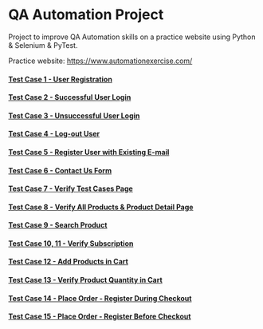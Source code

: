 # QA Automation Project

Project to improve QA Automation skills on a practice website using Python & Selenium & PyTest.

Practice website: https://www.automationexercise.com/


#### [Test Case 1 - User Registration](https://github.com/peterhrncirik/QA-Automation/tree/main/tests/test_case_1)
#### [Test Case 2 - Successful User Login](https://github.com/peterhrncirik/QA-Automation/tree/main/tests/test_case_2)
#### [Test Case 3 - Unsuccessful User Login](https://github.com/peterhrncirik/QA-Automation/tree/main/tests/test_case_3)
#### [Test Case 4 - Log-out User](https://github.com/peterhrncirik/QA-Automation/tree/main/tests/test_case_4)
#### [Test Case 5 - Register User with Existing E-mail](https://github.com/peterhrncirik/QA-Automation/tree/main/tests/test_case_5)
#### [Test Case 6 - Contact Us Form](https://github.com/peterhrncirik/QA-Automation/tree/main/tests/test_case_6)
#### [Test Case 7 - Verify Test Cases Page](https://github.com/peterhrncirik/QA-Automation/tree/main/tests/test_case_7)
#### [Test Case 8 - Verify All Products & Product Detail Page](https://github.com/peterhrncirik/QA-Automation/tree/main/tests/test_case_8)
#### [Test Case 9 - Search Product](https://github.com/peterhrncirik/QA-Automation/tree/main/tests/test_case_9)
#### [Test Case 10, 11 - Verify Subscription](https://github.com/peterhrncirik/QA-Automation/tree/main/tests/test_case_10)
#### [Test Case 12 - Add Products in Cart](https://github.com/peterhrncirik/QA-Automation/tree/main/tests/test_case_12)
#### [Test Case 13 - Verify Product Quantity in Cart](https://github.com/peterhrncirik/QA-Automation/tree/main/tests/test_case_13)
#### [Test Case 14 - Place Order - Register During Checkout](https://github.com/peterhrncirik/QA-Automation/tree/main/tests/test_case_14)
#### [Test Case 15 - Place Order - Register Before Checkout](https://github.com/peterhrncirik/QA-Automation/tree/main/tests/test_case_15)